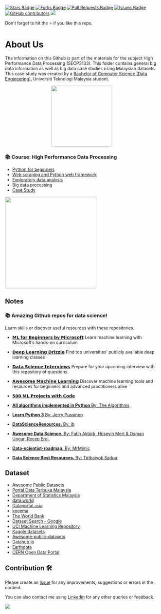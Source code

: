 <a href="https://github.com/drshahizan/python-tutorial/stargazers"><img src="https://img.shields.io/github/stars/drshahizan/python-tutorial" alt="Stars Badge"/></a>
<a href="https://github.com/drshahizan/python-tutorial/network/members"><img src="https://img.shields.io/github/forks/drshahizan/python-tutorial" alt="Forks Badge"/></a>
<a href="https://github.com/drshahizan/python-tutorial/pulls"><img src="https://img.shields.io/github/issues-pr/drshahizan/python-tutorial" alt="Pull Requests Badge"/></a>
<a href="https://github.com/drshahizan/python-tutorial/issues"><img src="https://img.shields.io/github/issues/drshahizan/python-tutorial" alt="Issues Badge"/></a>
<a href="https://github.com/drshahizan/python-tutorial/graphs/contributors"><img alt="GitHub contributors" src="https://img.shields.io/github/contributors/drshahizan/Python_Tutorial?color=2b9348"></a>
![](https://visitor-badge.glitch.me/badge?page_id=drshahizan/python-tutorial)

Don't forget to hit the :star: if you like this repo.

# About Us
The information on this Github is part of the materials for the subject High Performance Data Processing (SECP3133). This folder contains general big data information as well as big data case studies using Malaysian datasets. This case study was created by a [Bachelor of Computer Science (Data Engineering)](https://comp.utm.my/bachelor-of-computer-science-data-engineering/), Universiti Teknologi Malaysia student.

<p align="center">
<img src="https://github.com/drshahizan/Python_EDA/blob/main/lab/hpdp1.jpeg"  height="200" />
</p>

### 📚 Course: High Performance Data Processing 
- [Python for beginners](https://github.com/drshahizan/python-tutorial)
- [Web scraping and Python web framework](https://github.com/drshahizan/python-web)
- [Exploratory data analysis](https://github.com/drshahizan/Python_EDA)
- [Big data processing](https://github.com/drshahizan/Python-big-data)
- [Case Study](https://github.com/drshahizan/python-tutorial/blob/main/case-study.md)

<p align="left">
<img src="https://github.com/drshahizan/python-tutorial/blob/main/images/python-applications.png"  height="300" />
</p>


## Notes

### 📚 Amazing Github repos for data science! 
Learn skills or discover useful resources with these repositories.

- [𝗠𝗟 𝗳𝗼𝗿 𝗕𝗲𝗴𝗶𝗻𝗻𝗲𝗿𝘀 𝗯𝘆 𝗠𝗶𝗰𝗿𝗼𝘀𝗼𝗳𝘁](https://github.com/microsoft/ML-For-Beginners)
Learn machine learning with Microsoft’s hands-on curriculum

- [𝗗𝗲𝗲𝗽 𝗟𝗲𝗮𝗿𝗻𝗶𝗻𝗴 𝗗𝗿𝗶𝘇𝘇𝗹𝗲](https://github.com/kmario23/deep-learning-drizzle)
Find top universities’ publicly available deep learning classes

- [𝗗𝗮𝘁𝗮 𝗦𝗰𝗶𝗲𝗻𝗰𝗲 𝗜𝗻𝘁𝗲𝗿𝘃𝗶𝗲𝘄𝘀](https://github.com/alexeygrigorev/data-science-interviews)
Prepare for your upcoming interview with this repository of questions.

- [𝗔𝘄𝗲𝘀𝗼𝗺𝗲 𝗠𝗮𝗰𝗵𝗶𝗻𝗲 𝗟𝗲𝗮𝗿𝗻𝗶𝗻𝗴](https://github.com/josephmisiti/awesome-machine-learning)
Discover machine learning tools and resources for beginners and advanced practitioners alike

- [𝟱𝟬𝟬 𝗠𝗟 𝗣𝗿𝗼𝗷𝗲𝗰𝘁𝘀 𝘄𝗶𝘁𝗵 𝗖𝗼𝗱𝗲](https://github.com/ashishpatel26/500-AI-Machine-learning-Deep-learning-Computer-vision-NLP-Projects-with-code)

- [**All algorithms implemented in Python** By: The Algorithms](https://github.com/TheAlgorithms/Python)

- [**Learn Python 3** By: Jerry Pussinen](https://github.com/jerry-git/learn-python3)

- [**DataScienceResources.** By: jb](https://github.com/jonathan-bower/DataScienceResources)

- [**Awesome Data Science.** By: Fatih Aktürk, Hüseyin Mert & Osman Ungur, Recep Erol.](https://github.com/academic/awesome-datascience)

- [**Data-scientist-roadmap.** By: MrMimic](https://github.com/MrMimic/data-scientist-roadmap)

- [**Data Science Best Resources.** By: Tirthajyoti Sarkar](https://github.com/tirthajyoti/Data-science-best-resources/blob/master/README.md)

## Dataset
- [Awesome Public Datasets](https://github.com/awesomedata/awesome-public-datasets)
- [Portal Data Terbuka Malaysia](https://www.data.gov.my/data/ms_MY/dataset)
- [Department of Statistics Malaysia](https://www.dosm.gov.my/v1/index.php?r=column3/accordion&menu_id=amZNeW9vTXRydTFwTXAxSmdDL1J4dz09)
- [data.world](https://data.world/datasets/malaysia)
- [Dataportal.asia](https://dataportal.asia/dataset?vocab_economy_names=Malaysia)
- [knoema](https://knoema.com/atlas/Malaysia/datasets)
- [The World Bank](https://data.worldbank.org/country/MY)
- [Dataset Search - Google](https://datasetsearch.research.google.com/)
- [UCI Machine Learning Repository](https://archive.ics.uci.edu/ml/datasets.php)
- [Kaggle datasets](https://www.kaggle.com/datasets)
- [Awesome-public-datasets](https://github.com/awesomedata/awesome-public-datasets)
- [Datahub.io](https://datahub.io/collections)
- [Earthdata](https://www.earthdata.nasa.gov/)
- [CERN Open Data Portal](http://opendata.cern.ch/)

## Contribution 🛠️
Please create an [Issue](https://github.com/drshahizan/python-tutorial/issues) for any improvements, suggestions or errors in the content.

You can also contact me using [Linkedin](https://www.linkedin.com/in/drshahizan/) for any other queries or feedback.

![](https://visitor-badge.glitch.me/badge?page_id=drshahizan)
